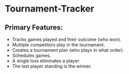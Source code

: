 # Tournament-Tracker
## Primary Features:
-	Tracks games played and their outcome (who won).
-	Multiple competitors play in the tournament. 
-	Creates a tournament plan (who plays in what order).
-	Schedules games.
-	A single loss eliminates a player.
-	The last player standing is the winner.

